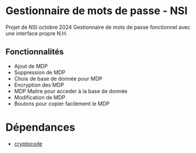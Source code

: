 # Gestionnaire de mots de passe - NSI

Projet de NSI octobre 2024
Gestionnaire de mots de passe fonctionnel avec une interface propre
N.H.

## Fonctionnalités
- Ajout de MDP
- Suppression de MDP
- Choix de base de donnée pour MDP
- Encryption des MDP
- MDP Maitre pour acceder à la base de donnée
- Modification de MDP
- Boutons pour copier facilement le MDP

# Dépendances
- [cryptocode](https://github.com/gdavid7/cryptocode)